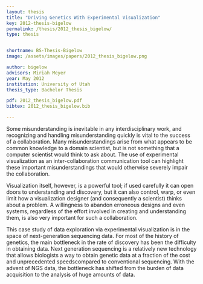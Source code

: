 ```yaml
---
layout: thesis
title: "Driving Genetics With Experimental Visualization"
key: 2012-thesis-bigelow
permalink: /thesis/2012_thesis_bigelow/
type: thesis


shortname: BS-Thesis-Bigelow
image: /assets/images/papers/2012_thesis_bigelow.png

author: bigelow
advisors: Miriah Meyer
year: May 2012
institution: University of Utah
thesis_type: Bachelor Thesis

pdf: 2012_thesis_bigelow.pdf
bibtex: 2012_thesis_bigelow.bib

---
```


Some misunderstanding is inevitable in any interdisciplinary work, and recognizing and handling misunderstanding quickly is vital to the success of a collaboration. Many misunderstandings arise from what appears to be common knowledge to a domain scientist, but is not something that a computer scientist would think to ask about. The use of experimental visualization as an inter-collaboration communication tool can highlight these important misunderstandings that would otherwise severely impair the collaboration.

Visualization itself, however, is a powerful tool; if used carefully it can open doors to understanding and discovery, but it can also control, warp, or even limit how a visualization designer (and consequently a scientist) thinks about a problem. A willingness to abandon erroneous designs and even systems, regardless of the effort involved in creating and understanding them, is also very important for such a collaboration.

This case study of data exploration via experimental visualization is in the space of next-generation sequencing data. For most of the history of genetics, the main bottleneck in the rate of discovery has been the difficulty in obtaining data. Next generation sequencing is a relatively new technology that allows biologists a way to obtain genetic data at a fraction of the cost and unprecedented speedscompared to conventional sequencing. With the advent of NGS data, the bottleneck has shifted from the burden of data acquisition to the analysis of huge amounts of data.
